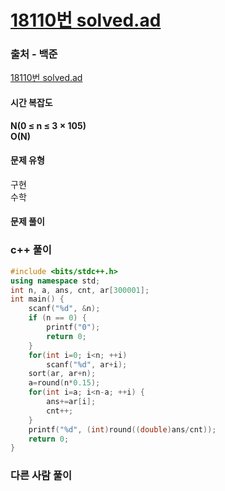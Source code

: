 # [18110번 solved.ad](https://www.acmicpc.net/problem/18110)

### 출처 - 백준
[18110번 solved.ad](https://www.acmicpc.net/problem/18110)

#### 시간 복잡도
**N(0 ≤ n ≤ 3 × 105)**  
**O(N)**

#### 문제 유형
구현  
수학

#### 문제 풀이

### c++ 풀이
```c++
#include <bits/stdc++.h>
using namespace std;
int n, a, ans, cnt, ar[300001];
int main() {
    scanf("%d", &n);
    if (n == 0) {
        printf("0");
        return 0;
    }
    for(int i=0; i<n; ++i)
        scanf("%d", ar+i);
    sort(ar, ar+n);
    a=round(n*0.15);
    for(int i=a; i<n-a; ++i) {
        ans+=ar[i];
        cnt++;
    }
    printf("%d", (int)round((double)ans/cnt));
    return 0;
}
```

### 다른 사람 풀이
```c++

```